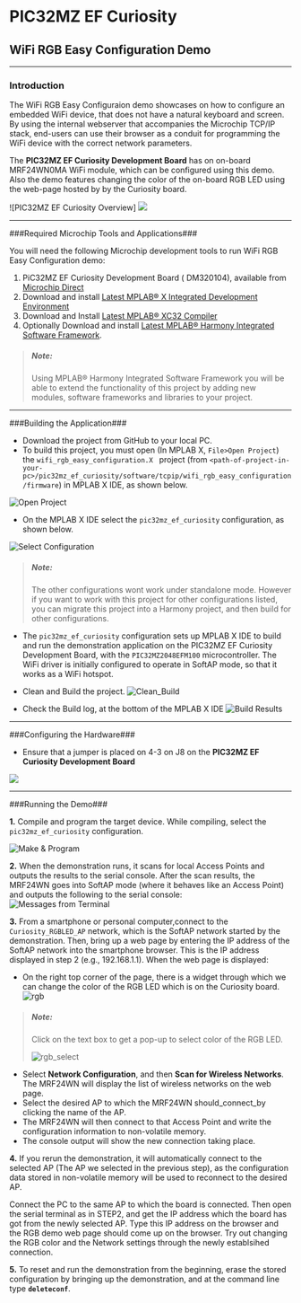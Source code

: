 # PIC32MZ EF Curiosity #

## WiFi RGB Easy Configuration Demo ##
----------

### Introduction ###
The WiFi RGB Easy Configuraion demo showcases on how to configure an embedded WiFi device, that does not have a natural keyboard and screen. By using the internal webserver that accompanies the Microchip TCP/IP stack, end-users can use their browser as a conduit for programming the WiFi device with the correct network parameters.

The **PIC32MZ EF Curiosity Development Board** has on on-board MRF24WN0MA WiFi module, which can be configured using this demo. Also the demo features changing the color of the on-board RGB LED using the web-page hosted by by the Curiosity board.

![PIC32MZ EF Curiosity Overview]
![](images/pic32mz_ef_curiosity.png)

----------
>>>>>>>>>>>>>>>

###Required Microchip Tools and Applications###

You will need the following Microchip development tools to run WiFi RGB Easy Configuration demo:

1. PiC32MZ EF Curiosity Development Board ( DM320104), available from [Microchip Direct](http://www.microchipdirect.com/productsearch.aspx?Keywords=DM320104)
2. Download and install [Latest MPLAB® X Integrated Development Environment](http://www.microchip.com/mplab/mplab-x-ide)
3. Download and Install [Latest MPLAB® XC32 Compiler](http://www.microchip.com/mplab/compilers)
4. Optionally Download and install [Latest MPLAB® Harmony Integrated Software Framework](http://www.microchip.com/mplab/mplab-harmony). 

> ##### Note: #####
> Using MPLAB® Harmony Integrated Software Framework you will be able to extend the functionality of this project by adding new modules, software frameworks and libraries to your project.


----------
>>>>>>>>>>>>>>>
###Building the Application###

- Download the project from GitHub to your local PC.
- To build this project, you must open (In MPLAB X, `File>Open Project`) the `wifi_rgb_easy_configuration.X ` project (from `<path-of-project-in-your-pc>/pic32mz_ef_curiosity/software/tcpip/wifi_rgb_easy_configuration/firmware`) in MPLAB X IDE, as shown below. 

![Open Project](images/open_project.png)

- On the MPLAB X IDE select the `pic32mz_ef_curiosity` configuration, as shown below.

![Select Configuration](images/config_select.png) 

> ##### Note: #####
> The other configurations wont work under standalone mode. However if you want to work with this project for other configurations listed, you can migrate this project into a Harmony project, and then build for other configurations.

- The `pic32mz_ef_curiosity` configuration sets up MPLAB X IDE to build and run the demonstration application on the PIC32MZ EF Curiosity Development Board, with the `PIC32MZ2048EFM100` microcontroller. The WiFi driver is initially configured to operate in SoftAP mode, so that it works as a WiFi hotspot.

- Clean and Build the project.
![Clean_Build](images/clean_build.png)

- Check the Build log, at the bottom of the MPLAB X IDE
![Build Results](images/build_ok.png)


----------
>>>>>>>>>>>>>>>
###Configuring the Hardware###
- Ensure that a jumper is placed on 4-3 on J8 on the **PIC32MZ EF Curiosity Development Board**

![](images/Jumper_J8.png)

----------
>>>>>>>>>>>>>>>
###Running the Demo###

**1.** Compile and program the target device. While compiling, select the `pic32mz_ef_curiosity` configuration.

![Make & Program](images/make_program.png)

**2.** When the demonstration runs, it scans for local Access Points and outputs the results to the serial console. After the scan results, the MRF24WN goes into SoftAP mode (where it behaves like an Access Point) and outputs the following to the serial console:  
![Messages from Terminal](images/terminal_wifi_easy_configuration.png)

**3.** From a smartphone or personal computer,connect to the `Curiosity_RGBLED_AP` network, which is the SoftAP network started by the demonstration. Then, bring up a web page by entering the IP address of the SoftAP network into the smartphone browser. This is the IP address displayed in step 2 (e.g., 192.168.1.1). When the web page is displayed:

- On the right top corner of the page, there is a widget through which we can change the color of the RGB LED which is on the Curiosity board.
![rgb](images/rgb.png)
> ##### Note: #####
>Click on the text box to get a pop-up to select color of the RGB LED.
> 
>![rgb_select](images/rgb1.png)

- Select **Network Configuration**, and then **Scan for Wireless Networks**. The MRF24WN will display the list of wireless networks on the web page. 
- Select the desired AP to which the MRF24WN should_connect_by clicking the name of the AP.
- The MRF24WN will then connect to that Access Point and write the configuration information to non-volatile memory.
- The console output will show the new connection taking place.

**4.** If you rerun the demonstration, it will automatically connect to the selected AP (The AP we selected in the previous step), as the configuration data stored in non-volatile memory will be used to reconnect to the desired AP.

Connect the PC to the same AP to which the board is connected. Then open the serial terminal as in STEP2, and get the IP address which the board has got from the newly selected AP. Type this IP address on the browser and the RGB demo web page should come up on the browser. Try out changing the RGB color and the Network settings through the newly establsihed connection. 

**5.** To reset and run the demonstration from the beginning, erase the stored configuration by bringing up the demonstration, and at the command line type **`deleteconf`**.
 






